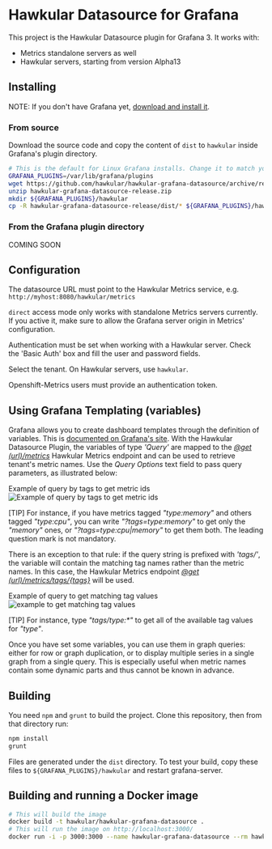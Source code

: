# Hawkular Datasource for Grafana

This project is the Hawkular Datasource plugin for Grafana 3. It works with:

* Metrics standalone servers as well
* Hawkular servers, starting from version Alpha13

## Installing

NOTE: If you don't have Grafana yet, [download and install it](http://grafana.org/download/).

### From source

Download the source code and copy the content of `dist` to `hawkular` inside Grafana's plugin directory.

```bash
# This is the default for Linux Grafana installs. Change it to match yours, if needed.
GRAFANA_PLUGINS=/var/lib/grafana/plugins
wget https://github.com/hawkular/hawkular-grafana-datasource/archive/release.zip -O hawkular-grafana-datasource-release.zip
unzip hawkular-grafana-datasource-release.zip
mkdir ${GRAFANA_PLUGINS}/hawkular
cp -R hawkular-grafana-datasource-release/dist/* ${GRAFANA_PLUGINS}/hawkular
```

### From the Grafana plugin directory

COMING SOON

## Configuration

The datasource URL must point to the Hawkular Metrics service, e.g. `http://myhost:8080/hawkular/metrics`

`direct` access mode only works with standalone Metrics servers currently. If you active it, make sure to allow
the Grafana server origin in Metrics' configuration.

Authentication must be set when working with a Hawkular server. Check the 'Basic Auth' box and fill the user and password fields.

Select the tenant. On Hawkular servers, use `hawkular`.

Openshift-Metrics users must provide an authentication token.

## Using Grafana Templating (variables)

Grafana allows you to create dashboard templates through the definition of variables. 
This is [documented on Grafana's site](http://docs.grafana.org/reference/templating/).
With the Hawkular Datasource Plugin, the variables of type _'Query'_ are mapped to 
the [_@get (url)/metrics_](http://www.hawkular.org/docs/rest/rest-metrics.html#GET__metrics)
Hawkular Metrics endpoint and can be used to retrieve tenant's metric names. Use the _Query Options_ text field to pass query parameters, as illustrated below:

Example of query by tags to get metric ids
![Example of query by tags to get metric ids](docs/images/query-for-metrics.png)

[TIP]
For instance, if you have metrics tagged _"type:memory"_ and others tagged _"type:cpu"_, you can write _"?tags=type:memory"_ to get only the _"memory"_ ones, or _"?tags=type:cpu|memory"_ to get them both. The leading question mark is not mandatory.

There is an exception to that rule: if the query string is prefixed with _'tags/'_, the variable will contain the matching
tag names rather than the metric names. In this case, the Hawkular Metrics endpoint [_@get (url)/metrics/tags/{tags}_](http://www.hawkular.org/docs/rest/rest-metrics.html#GET__metrics_tags__tags) will be used.

Example of query to get matching tag values
![example to get matching tag values](docs/images/query-for-tags.png)

[TIP]
For instance, type _"tags/type:*"_ to get all of the available tag values for _"type"_.

Once you have set some variables, you can use them in graph queries: either for row or graph duplication, or to display multiple series in a single graph from a single query. This is especially useful when metric names contain some dynamic parts and thus cannot be known in advance.

## Building

You need `npm` and `grunt` to build the project. Clone this repository, then from that directory run:

```bash
npm install
grunt
```

Files are generated under the `dist` directory.
To test your build, copy these files to `${GRAFANA_PLUGINS}/hawkular` and restart grafana-server.

## Building and running a Docker image

```bash
# This will build the image
docker build -t hawkular/hawkular-grafana-datasource .
# This will run the image on http://localhost:3000/
docker run -i -p 3000:3000 --name hawkular-grafana-datasource --rm hawkular/hawkular-grafana-datasource
```
